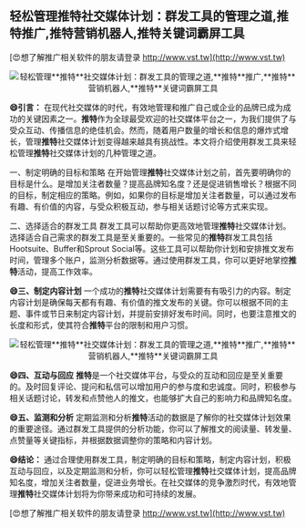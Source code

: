## **轻松管理**推特**社交媒体计划：群发工具的管理之道,**推特**推广,**推特**营销机器人,**推特**关键词霸屏工具**

[😍想了解推广相关软件的朋友请登录 http://www.vst.tw](http://www.vst.tw)

 <center><img src="https://vst.tw/MP4/tuiguang/png/7.png" alt="轻松管理**推特**社交媒体计划：群发工具的管理之道,**推特**推广,**推特**营销机器人,**推特**关键词霸屏工具"></center>

**😄引言：**
在现代社交媒体的时代，有效地管理和推广自己或企业的品牌已成为成功的关键因素之一。**推特**作为全球最受欢迎的社交媒体平台之一，为我们提供了与受众互动、传播信息的绝佳机会。然而，随着用户数量的增长和信息的爆炸式增长，管理**推特**社交媒体计划变得越来越具有挑战性。本文将介绍使用群发工具来轻松管理**推特**社交媒体计划的几种管理之道。

一、制定明确的目标和策略
在开始管理**推特**社交媒体计划之前，首先要明确你的目标是什么。是增加关注者数量？提高品牌知名度？还是促进销售增长？根据不同的目标，制定相应的策略。例如，如果你的目标是增加关注者数量，可以通过发布有趣、有价值的内容，与受众积极互动，参与相关话题讨论等方式来实现。

二、选择适合的群发工具
群发工具可以帮助你更高效地管理**推特**社交媒体计划。选择适合自己需求的群发工具是至关重要的。一些常见的**推特**群发工具包括Hootsuite、Buffer和Sprout Social等。这些工具可以帮助你计划和安排推文发布时间，管理多个账户，监测分析数据等。通过使用群发工具，你可以更好地掌控**推特**活动，提高工作效率。

**😄三、制定内容计划**
一个成功的**推特**社交媒体计划需要有有吸引力的内容。制定内容计划是确保每天都有有趣、有价值的推文发布的关键。你可以根据不同的主题、事件或节日来制定内容计划，并提前安排好发布时间。同时，也要注意推文的长度和形式，使其符合**推特**平台的限制和用户习惯。

 <center><img src="https://vst.tw/MP4/tuiguang/png/4.png" alt="轻松管理**推特**社交媒体计划：群发工具的管理之道,**推特**推广,**推特**营销机器人,**推特**关键词霸屏工具"></center>

**😄四、互动与回应**
**推特**是一个社交媒体平台，与受众的互动和回应是至关重要的。及时回复评论、提问和私信可以增加用户的参与度和忠诚度。同时，积极参与相关话题讨论，转发和点赞他人的推文，也能够扩大自己的影响力和品牌知名度。

**😄五、监测和分析**
定期监测和分析**推特**活动的数据是了解你的社交媒体计划效果的重要途径。通过群发工具提供的分析功能，你可以了解推文的阅读量、转发量、点赞量等关键指标，并根据数据调整你的策略和内容计划。

**😄结论：**
通过合理使用群发工具，制定明确的目标和策略，制定内容计划，积极互动与回应，以及定期监测和分析，你可以轻松管理**推特**社交媒体计划，提高品牌知名度，增加关注者数量，促进业务增长。在社交媒体的竞争激烈时代，有效地管理**推特**社交媒体计划将为你带来成功和可持续的发展。

[😍想了解推广相关软件的朋友请登录 http://www.vst.tw](http://www.vst.tw)



